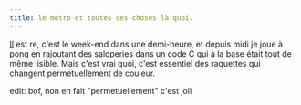 ```yaml
---
title: le métro et toutes ces choses là quoi.
---
```


[Il](http://lune.talath.net/~lunar/blog/) est re, c'est le week-end dans une
demi-heure, et depuis midi je joue à pong en rajoutant des saloperies dans un
code C qui à la base était tout de même lisible. Mais c'est vrai quoi, c'est
essentiel des raquettes qui changent permetuellement de couleur.

edit: bof, non en fait "permetuellement" c'est joli

